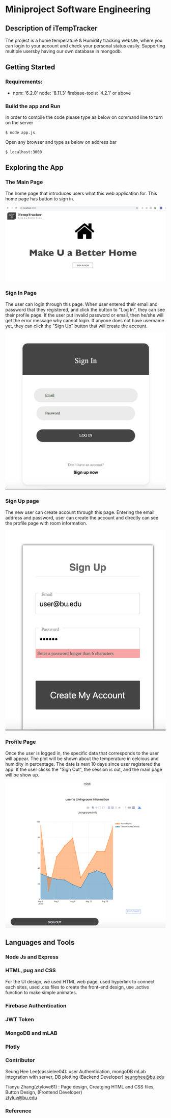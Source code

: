# Miniproject Software Engineering

Description of iTempTracker 
--------------------------
The project is a home temperature & Humidity tracking website,
where you can login to your account and check your personal status easily.
Supporting multiple usersby having our own database in mongodb.      

Getting Started
-----------------
### Requirements: ###
 * npm: '6.2.0' node: '8.11.3' firebase-tools: '4.2.1' or above

### Build the app and Run

In order to compile the code please type as below on command line to turn on the server

    $ node app.js

Open any browser and type as below on address bar 
     
    $ localhost:3000 
    
Exploring the App
------------------
### The Main Page 
The home page that introduces users what this web application for.
This home page has button to sign in.

![Alt text](/files/img/homepage.png?raw=true "home")



### Sign In Page
The user can login through this page. When user entered their email and password that they registered, and click 
the button to "Log In", they can see their profile page. If the user put invalid password or email, then he/she will get the error message why cannot login. If anyone does not have username yet, they can click the "Sign Up"
button that will create the account.

![Alt text](/files/img/signin.png?raw=true "signin")


### Sign Up page
The new user can create account through this page. Entering the email address and password, user can create the account and directly can see the profile page with room information.  

![Alt text](/files/img/signup.png?raw=true "signin")


### Profile Page
Once the user is logged in, the specific data that corresponds to the user will appear. The plot will be shown about the temperature in celcious and humidity in percentage. The date is next 10 days since user registered the app. If the user clicks the "Sign Out", the session is out, and the main page will be show up.

![Alt text](/files/img/profile.png?raw=true "signin")





     
Languages and Tools 
-------------------

### Node Js and Express


### HTML, pug and CSS

For the UI design, we used HTML web page,
used hyperlink to connect each sites,
used .css files to create the front-end design,
use .active function to make simple animates.

### Firebase Authentication 

### JWT Token

### MongoDB and mLAB

### Plotly


### Contributor

Seung Hee Lee(cassielee04): user Authentication, mongoDB mLab integration with server, DB plotting (Backend Developer)
seunghee@bu.edu 

Tianyu Zhang(ztylove61) : Page design, Creatging HTML and CSS files, Button Design, (Frontend Developer)             
ztyluv@bu.edu     

### Reference


